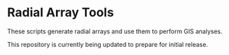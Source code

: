 # Radial Array Tools

These scripts generate radial arrays and use them to perform GIS analyses.

This repository is currently being updated to prepare for initial release.
